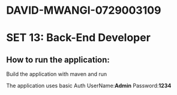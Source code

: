 # DAVID-MWANGI-0729003109
SET 13: Back-End Developer
============

How to run the application:
--------
Build the application with maven and run

The application uses basic Auth
UserName:**Admin** Password:**1234**